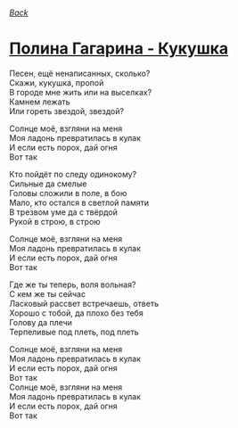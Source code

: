 ###### [Back](../Readme.md)
# [Полина Гагарина - Кукушка](tabs.md)

Песен, ещё ненаписанных, сколько?  
Скажи, кукушка, пропой  
В городе мне жить или на выселках?  
Камнем лежать  
Или гореть звездой, звездой?  

Солнце моё, взгляни на меня  
Моя ладонь превратилась в кулак  
И если есть порох, дай огня  
Вот так  

Кто пойдёт по следу одинокому?  
Сильные да смелые  
Головы сложили в поле, в бою  
Мало, кто остался в светлой памяти  
В трезвом уме да с твёрдой  
Рукой в строю, в строю  

Солнце моё, взгляни на меня  
Моя ладонь превратилась в кулак  
И если есть порох, дай огня  
Вот так  

Где же ты теперь, воля вольная?  
С кем же ты сейчас  
Ласковый рассвет встречаешь, ответь  
Хорошо с тобой, да плохо без тебя  
Голову да плечи  
Терпеливые под плеть, под плеть  

Солнце моё, взгляни на меня  
Моя ладонь превратилась в кулак  
И если есть порох, дай огня  
Вот так  
Солнце моё, взгляни на меня  
Моя ладонь превратилась в кулак  
И если есть порох, дай огня  
Вот так  